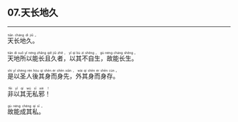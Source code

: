 ## 07.天长地久
---


<ruby><rb> 天长地久。 </rb> <rt> tiān  cháng  dì  jiǔ 。</rt>
</ruby>

<ruby><rb> 天地所以能长且久者，以其不自生，故能长生。 </rb> <rt> tiān  dì  suǒ  yǐ  néng  zhǎng  qiě  jiǔ  zhě ， yǐ  qí  bù  zì  shēng ， gù  néng  cháng  shēng 。</rt>
</ruby>

<ruby><rb> 是以圣人後其身而身先，外其身而身存。 </rb> <rt> shì  yǐ  shèng  rén  hòu  qí  shēn  ér  shēn  xiān ， wài  qí  shēn  ér  shēn  cún 。</rt>
</ruby>

<ruby><rb> 非以其无私邪！ </rb> <rt> fēi  yǐ  qí  wú  sī  xié ！</rt>
</ruby>

<ruby><rb> 故能成其私。 </rb> <rt> gù  néng  chéng  qí  sī 。</rt>
</ruby>

<ruby><rb>   </rb> <rt> </rt>
</ruby>

